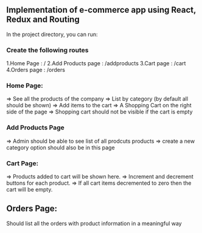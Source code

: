 ## Implementation of e-commerce app using React, Redux and Routing

In the project directory, you can run:

### Create the following routes

1.Home Page : /
2.Add Products page : /addproducts
3.Cart page : /cart
4.Orders page : /orders

### Home Page:

=> See all the products of the company
=> List by category (by default all should be shown)
=> Add items to the cart
=> A Shopping Cart on the right side of the page
=> Shopping cart should not be visible if the cart is empty

### Add Products Page

=> Admin should be able to see list of all prodcuts products
=> create a new category option should also be in this page

### Cart Page:

=> Products added to cart will be shown here.
=> Increment and decrement buttons for each product.
=> If all cart items decremented to zero then the cart will be empty.

## Orders Page:

Should list all the orders with product information in a meaningful way



